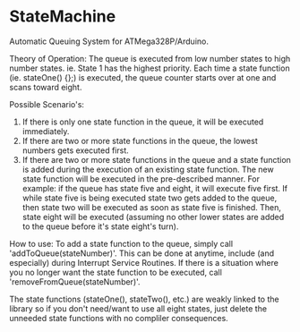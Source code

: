 # StateMachine
Automatic Queuing System for ATMega328P/Arduino.

Theory of Operation:
The queue is executed from low number states to high number states. ie. State 1 has the highest priority.
Each time a state function (ie. stateOne() {};) is executed, the queue counter starts over at one and scans toward eight.

Possible Scenario's:
1. If there is only one state function in the queue, it will be executed immediately.
2. If there are two or more state functions in the queue, the lowest numbers gets executed first.
3. If there are two or more state functions in the queue and a state function is added during the execution of an existing state function. The new state function will be executed in the pre-described manner. For example: if the queue has state five and eight, it will execute five first. If while state five is being executed state two gets added to the queue, then state two will be executed as soon as state five is finished. Then, state eight will be executed (assuming no other lower states are added to the queue before it's state eight's turn).

How to use:
To add a state function to the queue, simply call 'addToQueue(stateNumber)'. This can be done at anytime, include (and especially) during Interrupt Service Routines. If there is a situation where you no longer want the state function to be executed, call 'removeFromQueue(stateNumber)'.

The state functions (stateOne(), stateTwo(), etc.) are weakly linked to the library so if you don't need/want to use all eight states, just delete the unneeded state functions with no compliler consequences.
